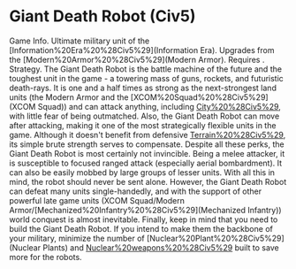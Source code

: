 # Giant Death Robot (Civ5)

Game Info.
Ultimate military unit of the [Information%20Era%20%28Civ5%29](Information Era). Upgrades from the [Modern%20Armor%20%28Civ5%29](Modern Armor). Requires .
Strategy.
The Giant Death Robot is the battle machine of the future and the toughest unit in the game - a towering mass of guns, rockets, and futuristic death-rays. It is one and a half times as strong as the next-strongest land units (the Modern Armor and the [XCOM%20Squad%20%28Civ5%29](XCOM Squad)) and can attack anything, including [City%20%28Civ5%29](cities), with little fear of being outmatched. Also, the Giant Death Robot can move after attacking, making it one of the most strategically flexible units in the game. Although it doesn't benefit from defensive [Terrain%20%28Civ5%29](terrain), its simple brute strength serves to compensate.
Despite all these perks, the Giant Death Robot is most certainly not invincible. Being a melee attacker, it is susceptible to focused ranged attack (especially aerial bombardment). It can also be easily mobbed by large groups of lesser units. With all this in mind, the robot should never be sent alone. However, the Giant Death Robot can defeat many units single-handedly, and with the support of other powerful late game units (XCOM Squad/Modern Armor/[Mechanized%20Infantry%20%28Civ5%29](Mechanized Infantry)) world conquest is almost inevitable.
Finally, keep in mind that you need to build the Giant Death Robot. If you intend to make them the backbone of your military, minimize the number of [Nuclear%20Plant%20%28Civ5%29](Nuclear Plants) and [Nuclear%20weapons%20%28Civ5%29](nukes) built to save more for the robots.